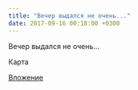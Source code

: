 ```yaml
---
title: "Вечер выдался не очень..."
date: 2017-09-16 00:18:00 +0300
---
```


Вечер выдался не очень...

Карта

[Вложение](https://vk.com/photo41076938_456241921)
